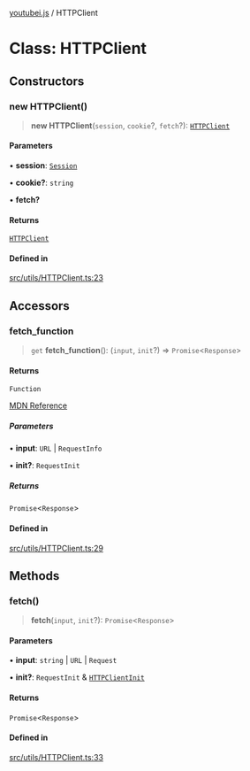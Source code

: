 [youtubei.js](../README.md) / HTTPClient

# Class: HTTPClient

## Constructors

### new HTTPClient()

> **new HTTPClient**(`session`, `cookie`?, `fetch`?): [`HTTPClient`](HTTPClient.md)

#### Parameters

• **session**: [`Session`](Session.md)

• **cookie?**: `string`

• **fetch?**

#### Returns

[`HTTPClient`](HTTPClient.md)

#### Defined in

[src/utils/HTTPClient.ts:23](https://github.com/LuanRT/YouTube.js/blob/eb21af33db708f0355f4fb15881f5d4fabc7b06c/src/utils/HTTPClient.ts#L23)

## Accessors

### fetch\_function

> `get` **fetch\_function**(): (`input`, `init`?) => `Promise`\<`Response`\>

#### Returns

`Function`

[MDN Reference](https://developer.mozilla.org/docs/Web/API/fetch)

##### Parameters

• **input**: `URL` \| `RequestInfo`

• **init?**: `RequestInit`

##### Returns

`Promise`\<`Response`\>

#### Defined in

[src/utils/HTTPClient.ts:29](https://github.com/LuanRT/YouTube.js/blob/eb21af33db708f0355f4fb15881f5d4fabc7b06c/src/utils/HTTPClient.ts#L29)

## Methods

### fetch()

> **fetch**(`input`, `init`?): `Promise`\<`Response`\>

#### Parameters

• **input**: `string` \| `URL` \| `Request`

• **init?**: `RequestInit` & [`HTTPClientInit`](../interfaces/HTTPClientInit.md)

#### Returns

`Promise`\<`Response`\>

#### Defined in

[src/utils/HTTPClient.ts:33](https://github.com/LuanRT/YouTube.js/blob/eb21af33db708f0355f4fb15881f5d4fabc7b06c/src/utils/HTTPClient.ts#L33)
